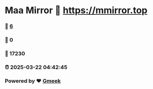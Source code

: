 # Maa Mirror :link: https://mmirror.top 
### :page_facing_up: [6](https://mmirror.top/tag.html) 
### :speech_balloon: 0 
### :hibiscus: 17230 
### :alarm_clock: 2025-03-22 04:42:45 
### Powered by :heart: [Gmeek](https://github.com/Meekdai/Gmeek)

